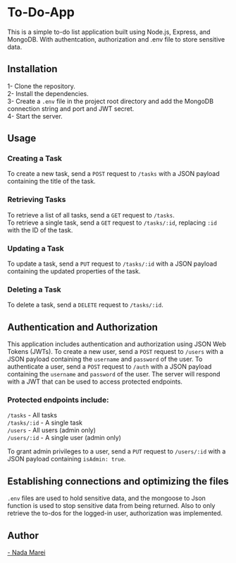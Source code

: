 # To-Do-App
This is a simple to-do list application built using Node.js, Express, and MongoDB. With authentcation, authorization and .env file to store sensitive data.

## Installation
1- Clone the repository.<br>
2- Install the dependencies.<br>
3- Create a `.env` file in the project root directory and add the MongoDB connection string and port and JWT secret.<br>
4- Start the server.<br>


## Usage
### Creating a Task

To create a new task, send a `POST` request to `/tasks` with a JSON payload containing the title of the task.<br>

### Retrieving Tasks

To retrieve a list of all tasks, send a `GET` request to `/tasks`.<br>
To retrieve a single task, send a `GET` request to `/tasks/:id`, replacing `:id` with the ID of the task.

### Updating a Task

To update a task, send a `PUT` request to `/tasks/:id` with a JSON payload containing the updated properties of the task.<br>

### Deleting a Task

To delete a task, send a `DELETE` request to `/tasks/:id`.<br>


## Authentication and Authorization

This application includes authentication and authorization using JSON Web Tokens (JWTs).
To create a new user, send a `POST` request to `/users` with a JSON payload containing the `username` and `password` of the user.
To authenticate a user, send a `POST` request to `/auth` with a JSON payload containing the `username` and `password` of the user.
The server will respond with a JWT that can be used to access protected endpoints.

### Protected endpoints include:

`/tasks`     - All tasks <br>
`/tasks/:id` - A single task <br>
`/users`     - All users (admin only) <br>
`/users/:id` - A single user (admin only) <br>

To grant admin privileges to a user, send a `PUT` request to `/users/:id` with a JSON payload containing `isAdmin: true`.

## Establishing connections and optimizing the files

`.env` files are used to hold sensitive data, and the mongoose to Json function is used to stop sensitive data from being returned.
Also to only retrieve the to-dos for the logged-in user, authorization was implemented. 

## Author
<a href="https://github.com/NadaMarei">- Nada Marei</a> 
